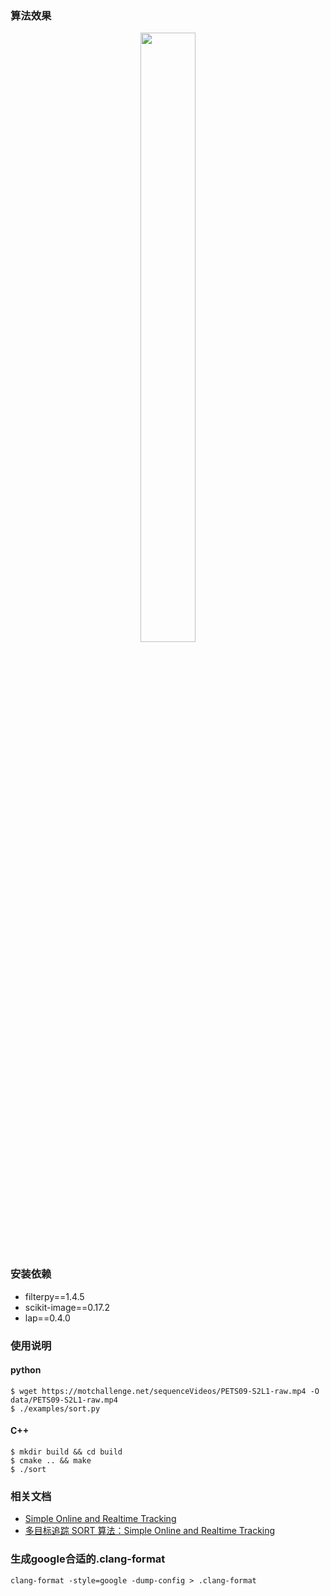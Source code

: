 ### 算法效果

<p align="center">
    <img width="50%" src="https://user-images.githubusercontent.com/30433053/129135245-98644c75-9672-4bbf-832c-be6dc9dfea59.png" style="max-width:35%;">
</p>

### 安装依赖

- filterpy==1.4.5
- scikit-image==0.17.2
- lap==0.4.0


### 使用说明

#### python 

```bashrc
$ wget https://motchallenge.net/sequenceVideos/PETS09-S2L1-raw.mp4 -O data/PETS09-S2L1-raw.mp4
$ ./examples/sort.py
```

#### C++

```bashrc
$ mkdir build && cd build
$ cmake .. && make
$ ./sort
```


### 相关文档

- [Simple Online and Realtime Tracking](https://arxiv.org/abs/1602.00763)
- [多目标追踪 SORT 算法：Simple Online and Realtime Tracking
](https://yunyang1994.gitee.io/2021/08/14/多目标追踪SORT算法-Simple-Online-and-Realtime-Tracking/)

### 生成google合适的.clang-format
`clang-format -style=google -dump-config > .clang-format`
